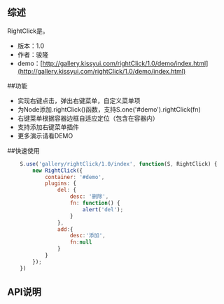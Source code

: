 ## 综述

RightClick是。

* 版本：1.0
* 作者：骏隆
* demo：[http://gallery.kissyui.com/rightClick/1.0/demo/index.html](http://gallery.kissyui.com/rightClick/1.0/demo/index.html)

##功能
* 实现右键点击，弹出右键菜单，自定义菜单项
* 为Node添加.rightClick()函数，支持S.one('#demo').rightClick(fn)
* 右键菜单根据容器边框自适应定位（包含在容器内）
* 支持添加右键菜单插件
* 更多演示请看DEMO

##快速使用

```javascript		
    S.use('gallery/rightClick/1.0/index', function(S, RightClick) {
        new RightClick({
            container: '#demo',
            plugins: {
                del: {
                    desc: '删除',
                    fn: function() {
                        alert('del');
                    }
                },
                add:{
                    desc:'添加',
                    fn:null
                }
            }
        });
    })
```
	
	

## API说明


